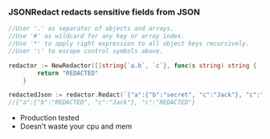 ### JSONRedact redacts sensitive fields from JSON

```go
//User '.' as separator of objects and arrays.
//Use '#' as wildcard for any key or array index.
//Use '*' to apply right expression to all object keys recursively.
//User '\' to escape control symbols above.

redactor := NewRedactor([]string{`a.b`, `c`}, func(s string) string {
		return "REDACTED"
	}

redactedJson := redactor.Redact(`{"a":{"b":"secret", "c":"Jack"}, "c":"secret"}`)
//{"a":{"b":"REDACTED", "c":"Jack"}, "c":"REDACTED"}
```

* Production tested
* Doesn't waste your cpu and mem